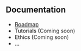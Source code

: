 ## Documentation

- [Roadmap](https://github.com/misses-robot/Sylvie-The-Robot/blob/master/documentation/ROADMAP.md)
- Tutorials (Coming soon)
- Ethics (Coming soon)
- ...
